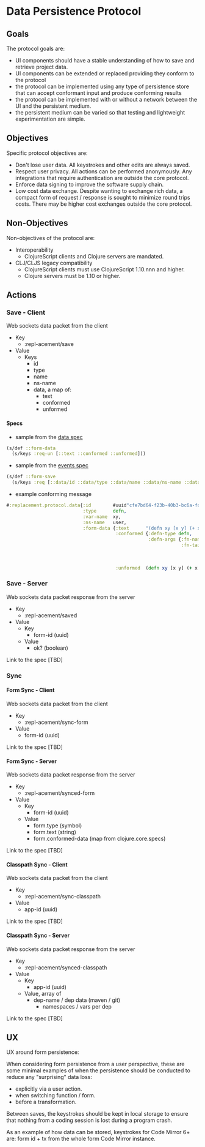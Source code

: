 # Data Persistence Protocol

## Goals
The protocol goals are:
- UI components should have a stable understanding of how to save and retrieve project data.
- UI components can be extended or replaced providing they conform to the protocol 
- the protocol can be implemented using any type of persistence store that can accept conformant input and produce conforming results
- the protocol can be implemented with or without a network between the UI and the persistent medium.
- the persistent medium can be varied so that testing and lightweight experimentation are simple.

## Objectives

Specific protocol objectives are:
- Don't lose user data. All keystrokes and other edits are always saved.
- Respect user privacy. All actions can be performed anonymously. Any integrations that require authentication are outside the core protocol.  
- Enforce data signing to improve the software supply chain.
- Low cost data exchange. Despite wanting to exchange rich data, a compact form of request / response is sought to minimize round trips costs. There may be higher cost exchanges outside the core protocol.

## Non-Objectives

Non-objectives of the protocol are:
- Interoperability
  - ClojureScript clients and Clojure servers are mandated.
- CLJ/CLJS legacy compatibility
  - ClojureScript clients must use ClojureScript 1.10.nnn and higher.
  - Clojure servers must be 1.10 or higher.

## Actions

### Save - Client

Web sockets data packet from the client
 
- Key
  - :repl-acement/save
- Value
  - Keys 
    - id
    - type
    - name
    - ns-name
    - data, a map of:
      - text
      - conformed
      - unformed

#### Specs

- sample from the [data spec](repl-shared/replacement/protocol/data.cljc)

```clojure
(s/def ::form-data
  (s/keys :req-un [::text ::conformed ::unformed]))
```

- sample from the [events spec](repl-shared/replacement/protocol/events.cljc)

```clojure
(s/def ::form-save
  (s/keys :req [::data/id ::data/type ::data/name ::data/ns-name ::data/form-data]))
```

- example conforming message

```clojure
#:replacement.protocol.data{:id        #uuid"cfe7bd64-f23b-40b3-bc6a-fdedd26293d8",
                            :type      defn,
                            :var-name  xy,
                            :ns-name   user,
                            :form-data {:text      "(defn xy [x y] (+ x y))",
                                        :conformed {:defn-type defn,
                                                    :defn-args {:fn-name xy,
                                                                :fn-tail [:arity-1
                                                                          {:params {:args [[:local-symbol x]
                                                                                           [:local-symbol y]]},
                                                                           :body   [:body [(+ x y)]]}]}},
                                        :unformed  (defn xy [x y] (+ x y))}}
```

### Save - Server

Web sockets data packet response from the server

- Key
  - :repl-acement/saved
- Value
  - Key
    - form-id (uuid)
  - Value
    - ok? (boolean)

Link to the spec [TBD]

### Sync

#### Form Sync - Client

Web sockets data packet from the client

- Key
  - :repl-acement/sync-form
- Value
  - form-id (uuid)

Link to the spec [TBD]

#### Form Sync - Server

Web sockets data packet response from the server

- Key
    - :repl-acement/synced-form
- Value
    - Key
      - form-id (uuid)
    - Value
      - form.type (symbol)
      - form.text (string)
      - form.conformed-data (map from clojure.core.specs)

Link to the spec [TBD]

#### Classpath Sync - Client

Web sockets data packet from the client

- Key
  - :repl-acement/sync-classpath
- Value
  - app-id (uuid)

Link to the spec [TBD]

#### Classpath Sync - Server

Web sockets data packet response from the server

- Key
  - :repl-acement/synced-classpath
- Value
  - Key
    - app-id (uuid)
  - Value, array of
    - dep-name / dep data (maven / git)
      - namespaces / vars per dep

Link to the spec [TBD]

## UX

UX around form persistence:

When considering form persistence from a user perspective, these are some minimal examples of when the persistence should be conducted to reduce any "surprising" data loss:
- explicitly via a user action.
- when switching function / form.
- before a transformation.

Between saves, the keystrokes should be kept in local storage to ensure that nothing from a coding session is lost during a program crash. 

As an example of how data can be stored, keystrokes for Code Mirror 6+ are: form id + tx from the whole form Code Mirror instance.



